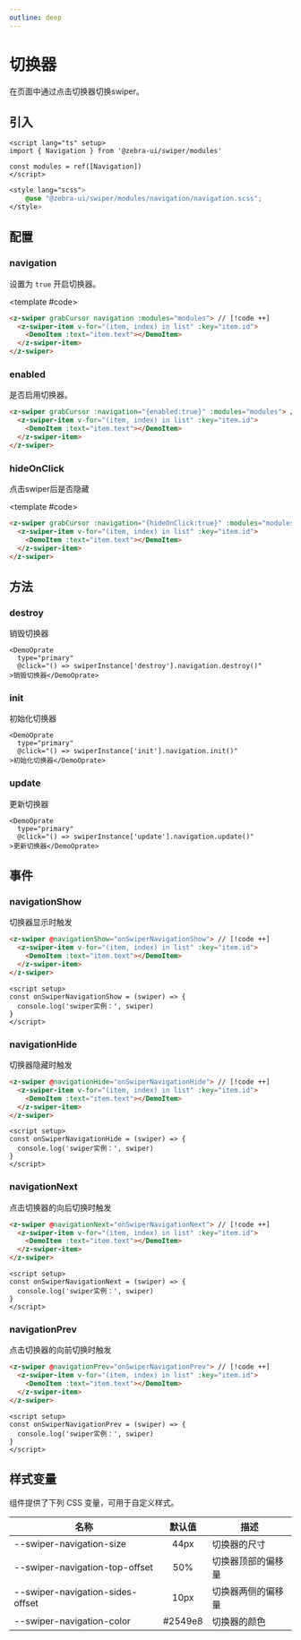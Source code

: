 ```yaml
---
outline: deep
---
```


# 切换器

在页面中通过点击切换器切换swiper。

<script setup>
  import {
   ref
  } from 'vue';
  import {
  Navigation
} from '@zebra-ui/swiper/modules'

  const list = ref(Array.from({
   length: 5
  }).map((item, index) => {

    return {
     text: `Slide ${index + 1}` ,
     id: index + 1
    }

   }
  ))
  const modules = ref([Navigation])

  const swiperInstance = ref({})

  const onSwiper = (swiper, name)=>{
    swiperInstance.value[name] = swiper;
  }
</script>

<style lang="scss">
    @use "@zebra-ui/swiper/modules/navigation/navigation.scss";
</style>

## 引入

<!--@include: ./../.vitepress/mixins/modulesTip.md-->

```vue
<script lang="ts" setup>
import { Navigation } from '@zebra-ui/swiper/modules'

const modules = ref([Navigation])
</script>
```

```css
<style lang="scss">
    @use "@zebra-ui/swiper/modules/navigation/navigation.scss";
</style>
```

## 配置

### navigation

设置为 `true` 开启切换器。

<ComponentInfo type="Boolean, Object" value="false"></ComponentInfo>

<DemoBlock expanded>
<z-swiper grabCursor navigation :modules="modules">
  <z-swiper-item v-for="(item, index) in list" :key="item.id">
    <DemoItem :text="item.text"></DemoItem>
  </z-swiper-item>
</z-swiper>

<template #code>

```html
<z-swiper grabCursor navigation :modules="modules"> // [!code ++]
  <z-swiper-item v-for="(item, index) in list" :key="item.id">
    <DemoItem :text="item.text"></DemoItem>
  </z-swiper-item>
</z-swiper>
```

  </template>

</DemoBlock>

### enabled

是否启用切换器。

```html
<z-swiper grabCursor :navigation="{enabled:true}" :modules="modules"> // [!code ++]
  <z-swiper-item v-for="(item, index) in list" :key="item.id">
    <DemoItem :text="item.text"></DemoItem>
  </z-swiper-item>
</z-swiper>
```

### hideOnClick

点击swiper后是否隐藏

<ComponentInfo type="boolean" value="false"></ComponentInfo>

<DemoBlock expanded>
<z-swiper grabCursor :navigation="{hideOnClick:true}" :modules="modules">
  <z-swiper-item v-for="(item, index) in list" :key="item.id">
    <DemoItem :text="item.text"></DemoItem>
  </z-swiper-item>
</z-swiper>

<template #code>

```html
<z-swiper grabCursor :navigation="{hideOnClick:true}" :modules="modules"> // [!code ++]
  <z-swiper-item v-for="(item, index) in list" :key="item.id">
    <DemoItem :text="item.text"></DemoItem>
  </z-swiper-item>
</z-swiper>
```

  </template>

</DemoBlock>

## 方法

### destroy

销毁切换器

```vue
<DemoOprate
  type="primary"
  @click="() => swiperInstance['destroy'].navigation.destroy()"
>销毁切换器</DemoOprate>
```

### init

初始化切换器

```vue
<DemoOprate
  type="primary"
  @click="() => swiperInstance['init'].navigation.init()"
>初始化切换器</DemoOprate>
```

### update

更新切换器

```vue
<DemoOprate
  type="primary"
  @click="() => swiperInstance['update'].navigation.update()"
>更新切换器</DemoOprate>
```

## 事件

### navigationShow

切换器显示时触发

```html
<z-swiper @navigationShow="onSwiperNavigationShow"> // [!code ++]
  <z-swiper-item v-for="(item, index) in list" :key="item.id">
    <DemoItem :text="item.text"></DemoItem>
  </z-swiper-item>
</z-swiper>
```

```vue
<script setup>
const onSwiperNavigationShow = (swiper) => {
  console.log('swiper实例：', swiper)
}
</script>
```

### navigationHide

切换器隐藏时触发

```html
<z-swiper @navigationHide="onSwiperNavigationHide"> // [!code ++]
  <z-swiper-item v-for="(item, index) in list" :key="item.id">
    <DemoItem :text="item.text"></DemoItem>
  </z-swiper-item>
</z-swiper>
```

```vue
<script setup>
const onSwiperNavigationHide = (swiper) => {
  console.log('swiper实例：', swiper)
}
</script>
```

### navigationNext

点击切换器的向后切换时触发

```html
<z-swiper @navigationNext="onSwiperNavigationNext"> // [!code ++]
  <z-swiper-item v-for="(item, index) in list" :key="item.id">
    <DemoItem :text="item.text"></DemoItem>
  </z-swiper-item>
</z-swiper>
```

```vue
<script setup>
const onSwiperNavigationNext = (swiper) => {
  console.log('swiper实例：', swiper)
}
</script>
```

### navigationPrev

点击切换器的向前切换时触发

```html
<z-swiper @navigationPrev="onSwiperNavigationPrev"> // [!code ++]
  <z-swiper-item v-for="(item, index) in list" :key="item.id">
    <DemoItem :text="item.text"></DemoItem>
  </z-swiper-item>
</z-swiper>
```

```vue
<script setup>
const onSwiperNavigationPrev = (swiper) => {
  console.log('swiper实例：', swiper)
}
</script>
```

## 样式变量

组件提供了下列 CSS 变量，可用于自定义样式。

| 名称                             | 默认值  | 描述               |
| -------------------------------- | :-----: | ------------------ |
| --swiper-navigation-size         |  44px   | 切换器的尺寸       |
| --swiper-navigation-top-offset   |   50%   | 切换器顶部的偏移量 |
| --swiper-navigation-sides-offset |  10px   | 切换器两侧的偏移量 |
| --swiper-navigation-color        | #2549e8 | 切换器的颜色       |
